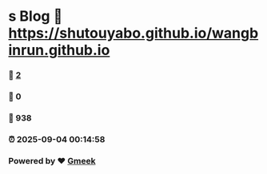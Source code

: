 # s Blog :link: https://shutouyabo.github.io/wangbinrun.github.io 
### :page_facing_up: [2](https://shutouyabo.github.io/wangbinrun.github.io/tag.html) 
### :speech_balloon: 0 
### :hibiscus: 938 
### :alarm_clock: 2025-09-04 00:14:58 
### Powered by :heart: [Gmeek](https://github.com/Meekdai/Gmeek)
